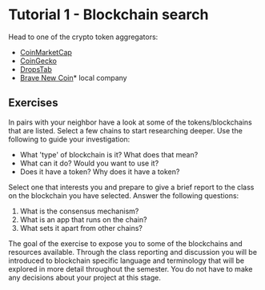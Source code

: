 # Tutorial 1 - Blockchain search

Head to one of the crypto token aggregators:
* [CoinMarketCap](https://coinmarketcap.com/)
* [CoinGecko](https://www.coingecko.com/)
* [DropsTab](https://dropstab.com/)
* [Brave New Coin](https://bravenewcoin.com/data-and-charts/market-cap)* local company

## Exercises
In pairs with your neighbor have a look at some of the tokens/blockchains that are listed. Select a few chains to start researching deeper. Use the following to guide your investigation:
* What 'type' of blockchain is it? What does that mean?
* What can it do? Would you want to use it?
* Does it have a token? Why does it have a token?

Select one that interests you and prepare to give a brief report to the class on the blockchain you have selected. Answer the following questions:
1. What is the consensus mechanism?
2. What is an app that runs on the chain?
3. What sets it apart from other chains?

The goal of the exercise to expose you to some of the blockchains and resources available. Through the class reporting and discussion you will be introduced to blockchain specific language and terminology that will be explored in more detail throughout the semester. You do not have to make any decisions about your project at this stage.
